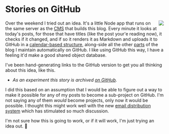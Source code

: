 # Stories on GitHub
<img src="http://scripting.com/images/2019/10/14/greenAcres.png" border="0" align="right">Over the weekend I tried out an idea. It's a little Node app that runs on the same server as the <a href="https://github.com/scripting/oldSchoolBlog">CMS</a> that builds this blog. Every minute it looks at today's posts, for those that have titles (like the post your'e reading now), it checks if it changed, and if so it renders it as Markdown and uploads it to GitHub in a <a href="https://github.com/scripting/Scripting-News/tree/master/blog/stories/">calendar-based structure</a>, along-side all the other <a href="https://github.com/scripting/Scripting-News/tree/master/blog">parts</a> of the blog I maintain automatically on GitHub.  I like using GitHub this way, I have a feeling it'd make a good shared object database.

I've been hand-generating links to the GitHub version to get you all thinking about this idea, like this. 
* <i>As an experiment this story is archived <a href="https://github.com/scripting/Scripting-News/blob/master/blog/stories/2019/10/14/a130849.md">on GitHub</a>.</i>

I did this based on an assumption that I would be able to figure out a way to make it possible for any of my posts to become a sub-project on GitHub. I'm not saying any of them <i>would</i> become projects, only now it would be possible. I thought this might work well with the new <a href="http://scripting.com/email/">email distribution system</a> which has stimulated so much discussion. 

I'm not sure how this is going to work, or if it will work, I'm just trying an idea out. :rocket:


